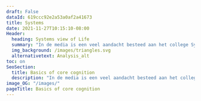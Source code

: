 ```yaml
---
draft: False
dataId: 619ccc92e2a53a0af2a41673
title: Systems
date: 2021-11-27T10:15:10-08:00
Header:
  heading: Systems view of Life
  summary: "In de media is een veel aandacht besteed aan het college Systems View of Life en dan in het bijzonder over het feit dat er conspiracy theorieën in gedoceerd werden en dat de docent, ik dus, zijn conspiracy-ideëen aan anderen oplegde. In deze posts is heel veel materiaal over de cursus beschikbaar gemaakt zodat iedereen zelf kan bepalen waar het vak over gaat en of de claims terecht zijn."
  img_background: /images/triangles.svg
  alternativetext: Analysis_alt
toc: on
SeoSection:
  title: Basics of core cognition
  description: "In de media is een veel aandacht besteed aan het college Systems View of Life en dan in het bijzonder over het feit dat er conspiracy theorieën in gedoceerd werden en dat de docent, ik dus, zijn conspiracy-ideëen aan anderen oplegde. In deze posts is heel veel materiaal over de cursus beschikbaar gemaakt zodat iedereen zelf kan bepalen waar het vak over gaat en of de claims terecht zijn."
image_OG: "/images/"
pageTitle: Basics of core cognition
---
```


